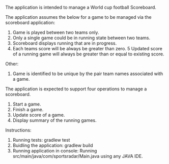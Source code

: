 The application is intended to manage a World cup football Scoreboard.

The application assumes the below for a game to be managed via the scoreboard application:
1. Game is played between two teams only.
2. Only a single game could be in running state between two teams.
3. Scoreboard displays running that are in progress.
4. Each teams score will be always be greater than zero.
5  Updated score of a running game will always be greater than or equal to existing score.

Other:
1. Game is identified to be unique by the pair team names associated with a game.

The application is expected to support four operations to manage a scoreboard.

1. Start a game.
2. Finish a game.
3. Update score of a game.
4. Display summary of the running games.

Instructions:

1. Running tests: gradlew test
2. Buidling the application: gradlew build
3. Running application in console: Running src/main/java/com/sportsradar/Main.java using any JAVA IDE. 
